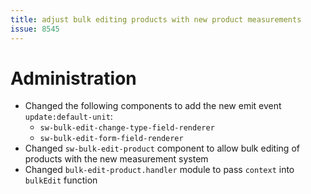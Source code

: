 ```yaml
---
title: adjust bulk editing products with new product measurements
issue: 8545
---
```

# Administration
* Changed the following components to add the new emit event `update:default-unit`:
    * `sw-bulk-edit-change-type-field-renderer`
    * `sw-bulk-edit-form-field-renderer`
* Changed `sw-bulk-edit-product` component to allow bulk editing of products with the new measurement system
* Changed `bulk-edit-product.handler` module to pass `context` into `bulkEdit` function

